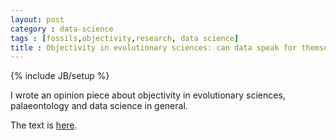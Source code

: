 ```yaml
---
layout: post
category : data-science
tags : [fossils,objectivity,research, data science]
title : Objectivity in evolutionary sciences: can data speak for themselves?
---
```

{% include JB/setup %}

I wrote an opinion piece about objectivity in evolutionary sciences, palaeontology and data science in general.

The text is [here](https://natureecoevocommunity.nature.com/users/72730-indre-zliobaite/posts/objectivity-in-evolutionary-sciences-can-data-speak-for-themselves).
